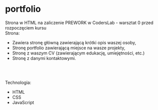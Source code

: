 # portfolio

Strona w HTML na zaliczenie PREWORK w CodersLab - warsztat 0 przed rozpoczęciem kursu<br>
Strona:<br>
<ul>
<li>Zawiera stronę główną zawierającą krótki opis waszej osoby,</li>
<li>Stronę portfolio zawierającą miejsce na wasze projekty,</li>
<li>Stronę z waszym CV (zawierającym edukację, umiejętności, etc.)</li>
<li>Stronę z danymi kontaktowymi.</li>
</ul>
<br><br>

Technologia:<br>
<ul>
<li>HTML</li>
<li>CSS</li>
<li>JavaScript</li>
</ul>
